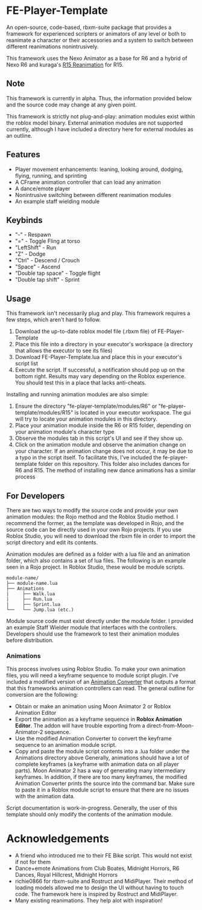 # FE-Player-Template
An open-source, code-based, rbxm-suite package that provides a framework for experienced scripters or animators of any level or both to reanimate a character or their accessories and a system to switch between different reanimations nonintrusively.

This framework uses the Nexo Animator as a base for R6 and a hybrid of Nexo R6 and kuraga's [R15 Reanimation](https://v3rmillion.net/showthread.php?tid=1073859) for R15.

## Note
This framework is currently in alpha. Thus, the information provided below and the source code may change at any given point. 

This framework is strictly not plug-and-play: animation modules exist within the roblox model binary. External animation modules are not supported currently, although I have included a directory here for external modules as an outline.

## Features
* Player movement enhancements: leaning, looking around, dodging, flying, running, and sprinting
* A CFrame animation controller that can load any animation 
* A dance/emote player 
* Nonintrusive switching between different reanimation modules
* An example staff wielding module 

## Keybinds
* "-" - Respawn
* "=" - Toggle Fling at torso
* "LeftShift" - Run
* "Z" - Dodge
* "Ctrl" - Descend / Crouch
* "Space" - Ascend
* "Double tap space" - Toggle flight
* "Double tap shift" - Sprint


## Usage
This framework isn't necessarily plug and play. This framework requires a few steps, which aren't hard to follow. 
1. Download the up-to-date roblox model file (.rbxm file) of FE-Player-Template
2. Place this file into a directory in your executor's workspace (a directory that allows the executor to see its files)
3. Download FE-Player-Template.lua and place this in your executor's script list
4. Execute the script. If successful, a notification should pop up on the bottom right.
Results may vary depending on the Roblox experience. You should test this in a place that lacks anti-cheats.

Installing and running animation modules are also simple:
1. Ensure the directory "fe-player-template/modules/R6" or "fe-player-template/modules/R15" is located in your executor workspace. The gui will try to locate your animation modules in this directory.
2. Place your animation module inside the R6 or R15 folder, depending on your animation module's character type
3. Observe the modules tab in this script's UI and see if they show up.
4. Click on the animation module and observe the animation change on your character.
If an animation change does not occur, it may be due to a typo in the script itself. 
To facilitate this, I've included the fe-player-template folder on this repository. This folder also includes dances for R6 and R15. The method of installing new dance animations has a similar process

## For Developers
There are two ways to modify the source code and provide your own animation modules: the Rojo method and the Roblox Studio method. I recommend the former, as the template was developed in Rojo, and the source code can be directly used in your own Rojo projects. If you use Roblox Studio, you will need to download the rbxm file in order to import the script directory and edit its contents. 

Animation modules are defined as a folder with a lua file and an animation folder, which also contains a set of lua files. The following is an example seen in a Rojo project. In Roblox Studio, these would be module scripts.
```
module-name/
├── module-name.lua
├── Animations
|     ├── Walk.lua
|     ├── Run.lua
|     ├── Sprint.lua
└──   └── Jump.lua (etc.)
```
Module source code must exist directly under the module folder. I provided an example Staff Wielder module that interfaces with the controllers. Developers should use the framework to test their animation modules before distribution. 

### Animations
This process involves using Roblox Studio. To make your own animation files, you will need a keyframe sequence to module script plugin. I've included a modified version of an [Animation Converter](https://www.roblox.com/library/442028078/Animation-Converter) that outputs a format that this frameworks animation controllers can read. The general outline for conversion are the following:
- Obtain or make an animation using Moon Animator 2 or Roblox Animation Editor
- Export the animation as a keyframe sequence in **Roblox Animation Editor**. The addon will have trouble exporting from a direct-from-Moon-Animator-2 sequence.
- Use the modified Animation Converter to convert the keyframe sequence to an animation module script.
- Copy and paste the module script contents into a .lua folder under the Animations directory above
Generally, animations should have a lot of complete keyframes (a keyframe with animation data on all player parts). Moon Animator 2 has a way of generating many intermediary keyframes. In addition, if there are too many keyframes, the modified Animation Converter prints the source into the command bar. Make sure to paste it in a Roblox module script to ensure that there are no issues with the animation data. 

Script documentation is work-in-progress. Generally, the user of this template should only modify the contents of the animation module.

# Acknowledgements
- A friend who introduced me to their FE Bike script. This would not exist if not for them
- Dance+emote Animations from Club Boates, Midnight Horrors, R6 Dances, Royal Hillcrest, Midnight Horrors
- richie0866 for rbxm-suite and Rostruct and MidiPlayer. Their method of loading models allowed me to design the UI without having to touch code. The framework here is inspired by Rostruct and MidiPlayer. 
- Many existing reanimations. They help alot with inspiration!
